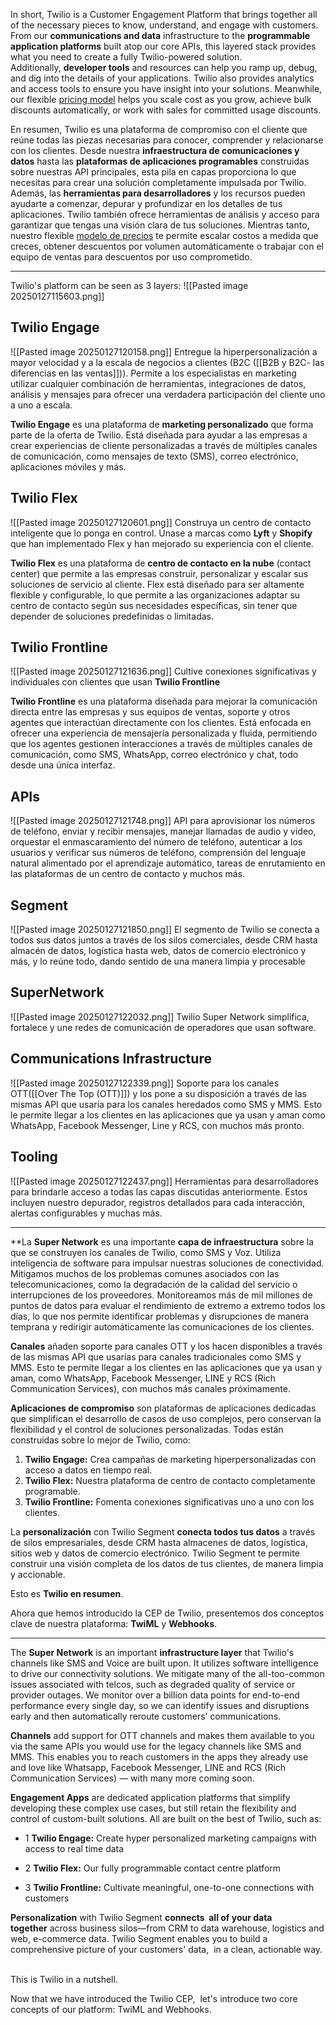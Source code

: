 In short, Twilio is a Customer Engagement Platform that brings together all of the necessary pieces to know, understand, and engage with customers. From our **communications and data** infrastructure to the **programmable application platforms** built atop our core APIs, this layered stack provides what you need to create a fully Twilio-powered solution. Additionally, **developer tools** and resources can help you ramp up, debug, and dig into the details of your applications. Twilio also provides analytics and access tools to ensure you have insight into your solutions. Meanwhile, our flexible [pricing model](https://www.twilio.com/pricing) helps you scale cost as you grow, achieve bulk discounts automatically, or work with sales for committed usage discounts.

En resumen, Twilio es una plataforma de compromiso con el cliente que reúne todas las piezas necesarias para conocer, comprender y relacionarse con los clientes. Desde nuestra **infraestructura de comunicaciones y datos** hasta las **plataformas de aplicaciones programables** construidas sobre nuestras API principales, esta pila en capas proporciona lo que necesitas para crear una solución completamente impulsada por Twilio. Además, las **herramientas para desarrolladores** y los recursos pueden ayudarte a comenzar, depurar y profundizar en los detalles de tus aplicaciones. Twilio también ofrece herramientas de análisis y acceso para garantizar que tengas una visión clara de tus soluciones. Mientras tanto, nuestro flexible [modelo de precios](https://www.twilio.com/pricing) te permite escalar costos a medida que creces, obtener descuentos por volumen automáticamente o trabajar con el equipo de ventas para descuentos por uso comprometido.

---
Twilio's platform can be seen as 3 layers:
![[Pasted image 20250127115603.png]]


## Twilio Engage
![[Pasted image 20250127120158.png]] 
Entregue la hiperpersonalización a mayor velocidad y a la escala de negocios a clientes (B2C ([[B2B y B2C- las diferencias en las ventas]])). Permite a los especialistas en marketing utilizar cualquier combinación de herramientas, integraciones de datos, análisis y mensajes para ofrecer una verdadera participación del cliente uno a uno a escala.

**Twilio Engage** es una plataforma de **marketing personalizado** que forma parte de la oferta de Twilio. Está diseñada para ayudar a las empresas a crear experiencias de cliente personalizadas a través de múltiples canales de comunicación, como mensajes de texto (SMS), correo electrónico, aplicaciones móviles y más.

## Twilio Flex
![[Pasted image 20250127120601.png]]
Construya un centro de contacto inteligente que lo ponga en control. Únase a marcas como **Lyft** y **Shopify** que han implementado Flex y han mejorado su experiencia con el cliente.

**Twilio Flex** es una plataforma de **centro de contacto en la nube** (contact center) que permite a las empresas construir, personalizar y escalar sus soluciones de servicio al cliente. Flex está diseñado para ser altamente flexible y configurable, lo que permite a las organizaciones adaptar su centro de contacto según sus necesidades específicas, sin tener que depender de soluciones predefinidas o limitadas.
## Twilio Frontline
![[Pasted image 20250127121636.png]]
Cultive conexiones significativas y individuales con clientes que usan **Twilio Frontline**

**Twilio Frontline** es una plataforma diseñada para mejorar la comunicación directa entre las empresas y sus equipos de ventas, soporte y otros agentes que interactúan directamente con los clientes. Está enfocada en ofrecer una experiencia de mensajería personalizada y fluida, permitiendo que los agentes gestionen interacciones a través de múltiples canales de comunicación, como SMS, WhatsApp, correo electrónico y chat, todo desde una única interfaz.
## APIs
![[Pasted image 20250127121748.png]]
API para aprovisionar los números de teléfono, enviar y recibir mensajes, manejar llamadas de audio y video, orquestar el enmascaramiento del número de teléfono, autenticar a los usuarios y verificar sus números de teléfono, comprensión del lenguaje natural alimentado por el aprendizaje automático, tareas de enrutamiento en las plataformas de un centro de contacto y muchos más.

## Segment
![[Pasted image 20250127121850.png]]
El segmento de Twilio se conecta a todos sus datos juntos a través de los silos comerciales, desde CRM hasta almacén de datos, logística hasta web, datos de comercio electrónico y más, y lo reúne todo, dando sentido de una manera limpia y procesable

## SuperNetwork
![[Pasted image 20250127122032.png]]
Twilio Super Network simplifica, fortalece y une redes de comunicación de operadores que usan software.

## Communications Infrastructure
![[Pasted image 20250127122339.png]]
Soporte para los canales OTT([[Over The Top (OTT)]]) y los pone a su disposición a través de las mismas API que usaría para los canales heredados como SMS y MMS. Esto le permite llegar a los clientes en las aplicaciones que ya usan y aman como WhatsApp, Facebook Messenger, Line y RCS, con muchos más pronto.

## Tooling 
![[Pasted image 20250127122437.png]]
Herramientas para desarrolladores para brindarle acceso a todas las capas discutidas anteriormente. Estos incluyen nuestro depurador, registros detallados para cada interacción, alertas configurables y muchas más.

---
**La **Super Network** es una importante **capa de infraestructura** sobre la que se construyen los canales de Twilio, como SMS y Voz. Utiliza inteligencia de software para impulsar nuestras soluciones de conectividad. Mitigamos muchos de los problemas comunes asociados con las telecomunicaciones, como la degradación de la calidad del servicio o interrupciones de los proveedores. Monitoreamos más de mil millones de puntos de datos para evaluar el rendimiento de extremo a extremo todos los días, lo que nos permite identificar problemas y disrupciones de manera temprana y redirigir automáticamente las comunicaciones de los clientes.

**Canales** añaden soporte para canales OTT y los hacen disponibles a través de las mismas API que usarías para canales tradicionales como SMS y MMS. Esto te permite llegar a los clientes en las aplicaciones que ya usan y aman, como WhatsApp, Facebook Messenger, LINE y RCS (Rich Communication Services), con muchos más canales próximamente.

**Aplicaciones de compromiso** son plataformas de aplicaciones dedicadas que simplifican el desarrollo de casos de uso complejos, pero conservan la flexibilidad y el control de soluciones personalizadas. Todas están construidas sobre lo mejor de Twilio, como:

1. **Twilio Engage:** Crea campañas de marketing hiperpersonalizadas con acceso a datos en tiempo real.
2. **Twilio Flex:** Nuestra plataforma de centro de contacto completamente programable.
3. **Twilio Frontline:** Fomenta conexiones significativas uno a uno con los clientes.

La **personalización** con Twilio Segment **conecta todos tus datos** a través de silos empresariales, desde CRM hasta almacenes de datos, logística, sitios web y datos de comercio electrónico. Twilio Segment te permite construir una visión completa de los datos de tus clientes, de manera limpia y accionable.

Esto es **Twilio en resumen**.

Ahora que hemos introducido la CEP de Twilio, presentemos dos conceptos clave de nuestra plataforma: **TwiML** y **Webhooks**.

---


The **Super Network** is an important **infrastructure layer** that Twilio's channels like SMS and Voice are built upon. It utilizes software intelligence to drive our connectivity solutions. We mitigate many of the all-too-common issues associated with telcos, such as degraded quality of service or provider outages. We monitor over a billion data points for end-to-end performance every single day, so we can identify issues and disruptions early and then automatically reroute customers’ communications.

**Channels** add support for OTT channels and makes them available to you via the same APIs you would use for the legacy channels like SMS and MMS. This enables you to reach customers in the apps they already use and love like Whatsapp, Facebook Messenger, LINE and RCS (Rich Communication Services) — with many more coming soon.

**Engagement Apps** are dedicated application platforms that simplify developing these complex use cases, but still retain the flexibility and control of custom-built solutions. All are built on the best of Twilio, such as: 

- 1 **Twilio Engage:** Create hyper personalized marketing campaigns with access to real time data
    
- 2 **Twilio Flex:** Our fully programmable contact centre platform
    
- 3 **Twilio Frontline:** Cultivate meaningful, one-to-one connections with customers 
    

**Personalization** with Twilio Segment **connects  all of your data together** across business silos—from CRM to data warehouse, logistics and web, e-commerce data. Twilio Segment enables you to build a comprehensive picture of your customers' data,  in a clean, actionable way.  

This is Twilio in a nutshell.

Now that we have introduced the Twilio CEP,  let's introduce two core concepts of our platform: TwiML and Webhooks.

